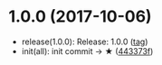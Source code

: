 <a name="1.0.0"></a>
# 1.0.0 (2017-10-06)

* release(1.0.0): Release: 1.0.0 ([tag](https://github.com/artisin/stringmerge/tag/1.0.0))
* init(all): init commit → ★ ([443373f](https://github.com/artisin/stringmerge/commit/443373f))




